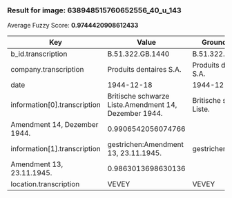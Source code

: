 ### Result for image: 638948515760652556_40_u_143
Average Fuzzy Score: **0.9744420908612433**
<small>

| Key | Value | Ground Truth | Score |
| --- | --- | --- | --- |
| b_id.transcription | B.51.322.GB.1440 | B.51.322.GB.1440. | 0.9696969696969697 |
| company.transcription | Produits dentaires S.A. | Produits dentaires S.A. | 1.0 |
| date | 1944-12-18 | 1944-12-16 | 0.9 |
| information[0].transcription | Britische schwarze Liste.Amendment 14, Dezember 1944. | Britische schwarze Liste.
Amendment 14, Dezember 1944. | 0.9906542056074766 |
| information[1].transcription | gestrichen:Amendment 13, 23.11.1945. | gestrichen:
Amendment 13, 23.11.1945. | 0.9863013698630136 |
| location.transcription | VEVEY | VEVEY | 1.0 |

</small>
